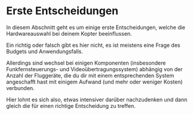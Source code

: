 # Erste Entscheidungen

In diesem Abschnitt geht es um einige erste Entscheidungen, welche die Hardwareauswahl bei deinem Kopter beeinflussen.

Ein richtig oder falsch gibt es hier nicht, es ist meistens eine Frage des Budgets und Anwendungsfalls.

Allerdings sind wechsel bei einigen Komponenten (insbesondere Funkfernsteuerungs- und Videoübertragungssystem) abhängig von der Anzahl der Fluggeräte, die du dir mit einem entsprechenden System angeschafft hast mit einigem Aufwand (und mehr oder weniger Kosten) verbunden.

Hier lohnt es sich also, etwas intensiver darüber nachzudenken und dann gleich die für einen richtige Entscheidung zu treffen.
